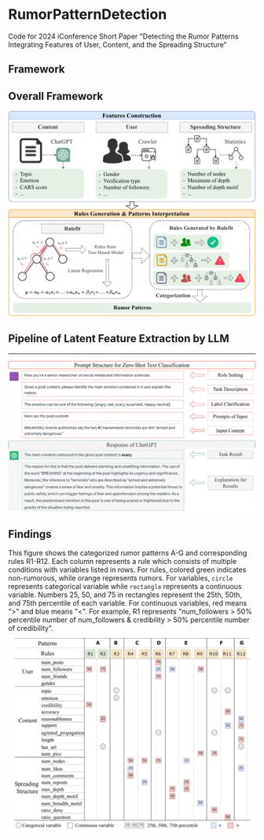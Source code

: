 # RumorPatternDetection
Code for 2024 iConference Short Paper "Detecting the Rumor Patterns Integrating Features of User, Content, and the Spreading Structure"

Framework
---
## Overall Framework
<img src='assets/f1-framework.pdf' width=800>

## Pipeline of Latent Feature Extraction by LLM
---
<img src='assets/f2-chatgpt.pdf' width=800>


Findings
---
This figure shows the categorized rumor patterns A-G and corresponding rules R1-R12. Each column represents a rule which consists of multiple conditions with variables listed in rows. For rules, colored green indicates non-rumorous, while orange represents rumors. For variables, `circle` represents categorical variable while `rectangle` represents a continuous variable. Numbers 25, 50, and 75 in rectangles represent the 25th, 50th, and 75th percentile of each variable. For continuous variables, red means "$>$" and blue means "$<$". For example, R1 represents "num\_followers $>$ 50\% percentile number of num\_followers \& credibility $>$ 50\% percentile number of credibility".
<img src='assets/rules.png' width=800>
